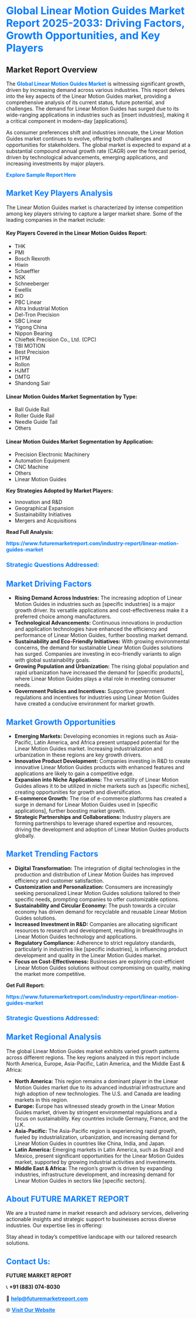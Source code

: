 <h1 style="color: #007BFF;">Global Linear Motion Guides Market Report 2025-2033: Driving Factors, Growth Opportunities, and Key Players</h1>

<section id="overview">
<h2>Market Report Overview</h2>
<p>The <a href="https://www.futuremarketreport.com/industry-report/linear-motion-guides-market" style="color: #007BFF; text-decoration: none;"><strong>Global Linear Motion Guides Market</strong></a> is witnessing significant growth, driven by increasing demand across various industries. This report delves into the key aspects of the Linear Motion Guides market, providing a comprehensive analysis of its current status, future potential, and challenges. The demand for Linear Motion Guides has surged due to its wide-ranging applications in industries such as [insert industries], making it a critical component in modern-day [applications].</p>
<p>As consumer preferences shift and industries innovate, the Linear Motion Guides market continues to evolve, offering both challenges and opportunities for stakeholders. The global market is expected to expand at a substantial compound annual growth rate (CAGR) over the forecast period, driven by technological advancements, emerging applications, and increasing investments by major players.</p>
</section>

<section id="overview">
<p><a href="https://www.futuremarketreport.com/request-sample/reportId=128343" style="color: #007BFF; text-decoration: none;"><strong>Explore Sample Report Here</strong></a></p>
</section>

<section id="key-players">
<h2 style="color: #007BFF;">Market Key Players Analysis</h2>
<p>The Linear Motion Guides market is characterized by intense competition among key players striving to capture a larger market share. Some of the leading companies in the market include:</p>
<h4>Key Players Covered in the Linear Motion Guides Report:</h4>
<ul><li>THK</li><li>PMI</li><li>Bosch Rexroth</li><li>Hiwin</li><li>Schaeffler</li><li>NSK</li><li>Schneeberger</li><li>Ewellix</li><li>IKO</li><li>PBC Linear</li><li>Altra Industrial Motion</li><li>Del-Tron Precision</li><li>SBC Linear</li><li>Yigong China</li><li>Nippon Bearing</li><li>Chieftek Precision Co., Ltd. (CPC)</li><li>TBI MOTION</li><li>Best Precision</li><li>HTPM</li><li>Rollon</li><li>HJMT</li><li>DMTG</li><li>Shandong Sair</li></ul>
<h4>Linear Motion Guides Market Segmentation by Type:</h4>
<ul><li>Ball Guide Rail</li><li>Roller Guide Rail</li><li>Needle Guide Tail</li><li>Others</li></ul>

<h4>Linear Motion Guides Market Segmentation by Application:</h4>
<ul><li>Precision Electronic Machinery</li><li>Automation Equipment</li><li>CNC Machine</li><li>Others</li><li>Linear Motion Guides</li></ul>
<p><strong>Key Strategies Adopted by Market Players:</strong></p>
<ul>
<li>Innovation and R&D</li>
<li>Geographical Expansion</li>
<li>Sustainability Initiatives</li>
<li>Mergers and Acquisitions</li>
</ul>
</section>

<section>
<p><strong>Read Full Analysis: </strong></p><a href="https://www.futuremarketreport.com/industry-report/linear-motion-guides-market" style="color: #007BFF; text-decoration: none;"><strong>https://www.futuremarketreport.com/industry-report/linear-motion-guides-market</strong></a>
<h3 style="color: #007BFF;">Strategic Questions Addressed:</h3>
</section>

<section id="driving-factors">
<h2 style="color: #007BFF;">Market Driving Factors</h2>
<ul>
<li><strong>Rising Demand Across Industries:</strong> The increasing adoption of Linear Motion Guides in industries such as [specific industries] is a major growth driver. Its versatile applications and cost-effectiveness make it a preferred choice among manufacturers.</li>
<li><strong>Technological Advancements:</strong> Continuous innovations in production and application technologies have enhanced the efficiency and performance of Linear Motion Guides, further boosting market demand.</li>
<li><strong>Sustainability and Eco-Friendly Initiatives:</strong> With growing environmental concerns, the demand for sustainable Linear Motion Guides solutions has surged. Companies are investing in eco-friendly variants to align with global sustainability goals.</li>
<li><strong>Growing Population and Urbanization:</strong> The rising global population and rapid urbanization have increased the demand for [specific products], where Linear Motion Guides plays a vital role in meeting consumer needs.</li>
<li><strong>Government Policies and Incentives:</strong> Supportive government regulations and incentives for industries using Linear Motion Guides have created a conducive environment for market growth.</li>
</ul>
</section>

<section id="growth-opportunities">
<h2 style="color: #007BFF;">Market Growth Opportunities</h2>
<ul>
<li><strong>Emerging Markets:</strong> Developing economies in regions such as Asia-Pacific, Latin America, and Africa present untapped potential for the Linear Motion Guides market. Increasing industrialization and urbanization in these regions are key growth drivers.</li>
<li><strong>Innovative Product Development:</strong> Companies investing in R&D to create innovative Linear Motion Guides products with enhanced features and applications are likely to gain a competitive edge.</li>
<li><strong>Expansion into Niche Applications:</strong> The versatility of Linear Motion Guides allows it to be utilized in niche markets such as [specific niches], creating opportunities for growth and diversification.</li>
<li><strong>E-commerce Growth:</strong> The rise of e-commerce platforms has created a surge in demand for Linear Motion Guides used in [specific applications], further boosting market growth.</li>
<li><strong>Strategic Partnerships and Collaborations:</strong> Industry players are forming partnerships to leverage shared expertise and resources, driving the development and adoption of Linear Motion Guides products globally.</li>
</ul>
</section>

<section id="trending-factors">
<h2 style="color: #007BFF;">Market Trending Factors</h2>
<ul>
<li><strong>Digital Transformation:</strong> The integration of digital technologies in the production and distribution of Linear Motion Guides has improved efficiency and customer satisfaction.</li>
<li><strong>Customization and Personalization:</strong> Consumers are increasingly seeking personalized Linear Motion Guides solutions tailored to their specific needs, prompting companies to offer customizable options.</li>
<li><strong>Sustainability and Circular Economy:</strong> The push towards a circular economy has driven demand for recyclable and reusable Linear Motion Guides solutions.</li>
<li><strong>Increased Investment in R&D:</strong> Companies are allocating significant resources to research and development, resulting in breakthroughs in Linear Motion Guides technology and applications.</li>
<li><strong>Regulatory Compliance:</strong> Adherence to strict regulatory standards, particularly in industries like [specific industries], is influencing product development and quality in the Linear Motion Guides market.</li>
<li><strong>Focus on Cost-Effectiveness:</strong> Businesses are exploring cost-efficient Linear Motion Guides solutions without compromising on quality, making the market more competitive.</li>
</ul>
</section>

<section>
<p><strong>Get Full Report: </strong></p><a href="https://www.futuremarketreport.com/industry-report/linear-motion-guides-market" style="color: #007BFF; text-decoration: none;"><strong>https://www.futuremarketreport.com/industry-report/linear-motion-guides-market</strong></a>
<h3 style="color: #007BFF;">Strategic Questions Addressed:</h3>
</section>


<section id="regional-analysis">
<h2 style="color: #007BFF;">Market Regional Analysis</h2>
<p>The global Linear Motion Guides market exhibits varied growth patterns across different regions. The key regions analyzed in this report include North America, Europe, Asia-Pacific, Latin America, and the Middle East & Africa:</p>
<ul>
<li><strong>North America:</strong> This region remains a dominant player in the Linear Motion Guides market due to its advanced industrial infrastructure and high adoption of new technologies. The U.S. and Canada are leading markets in this region.</li>
<li><strong>Europe:</strong> Europe has witnessed steady growth in the Linear Motion Guides market, driven by stringent environmental regulations and a focus on sustainability. Key countries include Germany, France, and the U.K.</li>
<li><strong>Asia-Pacific:</strong> The Asia-Pacific region is experiencing rapid growth, fueled by industrialization, urbanization, and increasing demand for Linear Motion Guides in countries like China, India, and Japan.</li>
<li><strong>Latin America:</strong> Emerging markets in Latin America, such as Brazil and Mexico, present significant opportunities for the Linear Motion Guides market, supported by growing industrial activities and investments.</li>
<li><strong>Middle East & Africa:</strong> The region’s growth is driven by expanding industries, infrastructure development, and increasing demand for Linear Motion Guides in sectors like [specific sectors].</li>
</ul>
</section>

<footer>
<h2 style="color: #007BFF;">About FUTURE MARKET REPORT</h2>
<p>We are a trusted name in market research and advisory services, delivering actionable insights and strategic support to businesses across diverse industries. Our expertise lies in offering:</p>

<p>Stay ahead in today’s competitive landscape with our tailored research solutions.</p>

<h2 style="color: #007BFF;">Contact Us:</h2>
<p><strong>FUTURE MARKET REPORT</strong></p>
<p>📞 <strong>+91 (883) 074-8030</strong></p>
<p>📧 <strong><a href="mailto:help@futuremarketreport.com" style="color: #007BFF;">help@futuremarketreport.com</a></strong></p>
<p>🌐 <strong><a href="https://www.futuremarketreport.com/" style="color: #007BFF;">Visit Our Website</a></strong></p>
</footer>